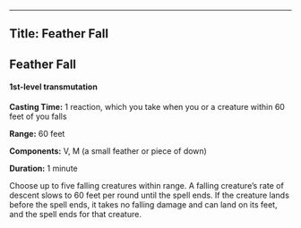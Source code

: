 -------------------------
Title: Feather Fall
-------------------------

## Feather Fall

#### 1st-level transmutation


**Casting Time:** 1 reaction, which you take when you or a
creature within 60 feet of you falls

**Range:** 60 feet

**Components:** V, M (a small feather or piece of
down)

**Duration:** 1 minute


Choose up to five falling creatures within range. A falling creature’s
rate of descent slows to 60 feet per round until the spell ends. If the
creature lands before the spell ends, it takes no falling damage and can
land on its feet, and the spell ends for that creature.


